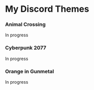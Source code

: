 # My Discord Themes

### Animal Crossing
In progress

### Cyberpunk 2077
In progress

### Orange in Gunmetal
In progress
